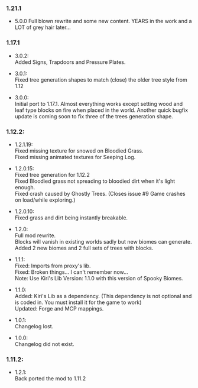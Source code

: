 ### 1.21.1
- 5.0.0
  Full blown rewrite and some new content. YEARS in the work and a LOT of grey hair later...

### 1.17.1
- 3.0.2:  
  Added Signs, Trapdoors and Pressure Plates.

- 3.0.1:  
  Fixed tree generation shapes to match (close) the older tree style from 1.12

- 3.0.0:  
  Initial port to 1.17.1. Almost everything works except setting wood and leaf type blocks on fire when placed in the
  world.
  Another quick bugfix update is coming soon to fix three of the trees generation shape.

### 1.12.2:
- 1.2.1.19:  
  Fixed missing texture for snowed on Bloodied Grass.  
  Fixed missing animated textures for Seeping Log.

- 1.2.0.15:  
  Fixed tree generation for 1.12.2  
  Fixed Bloodied grass not spreading to bloodied dirt when it's light enough.  
  Fixed crash caused by Ghostly Trees. (Closes issue #9 Game crashes on load/while exploring.)

- 1.2.0.10:  
  Fixed grass and dirt being instantly breakable.

- 1.2.0:  
  Full mod rewrite.  
  Blocks will vanish in existing worlds sadly but new biomes can generate.  
  Added 2 new biomes and 2 full sets of trees with blocks.

- 1.1.1:  
  Fixed: Imports from proxy's lib.  
  Fixed: Broken things... I can't remember now...  
  Note: Use Kiri's Lib Version: 1.1.0 with this version of Spooky Biomes.

- 1.1.0:  
  Added: Kiri's Lib as a dependency. (This dependency is not optional and is coded in. You must install it for the game
  to work)  
  Updated: Forge and MCP mappings.

- 1.0.1:  
  Changelog lost.

- 1.0.0:  
  Changelog did not exist.

### 1.11.2:

- 1.2.1:  
  Back ported the mod to 1.11.2
